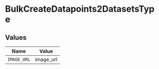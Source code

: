 # BulkCreateDatapoints2DatasetsType


## Values

| Name        | Value       |
| ----------- | ----------- |
| `IMAGE_URL` | image_url   |
